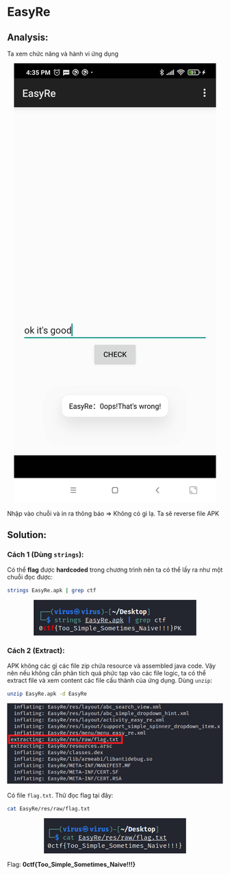 # EasyRe

## Analysis:

Ta xem chức năng và hành vi ứng dụng

<p align="center"><img src="images/pentest1.jpg"></p>

Nhập vào chuỗi và in ra thông báo => Không có gì lạ. Ta sẽ reverse file APK

## Solution:

### Cách 1 (Dùng `strings`):

Có thể **flag** được **hardcoded** trong chương trình nên ta có thể lấy ra như một chuỗi đọc được:

```bash
strings EasyRe.apk | grep ctf
```

<p align="center"><img src="images/flag1.png"></p>

### Cách 2 (Extract):

APK không các gì các file zip chứa resource và assembled java code. Vậy nên nếu không cần phân tích quá phức tạp vào các file logic, ta có thể extract file và xem content các file cấu thành của ứng dụng. Dùng `unzip`:

```bash
unzip EasyRe.apk -d EasyRe
```

<p align="center"><img src="images/terminal1.png"></p>

Có file `flag.txt`. Thử đọc flag tại đây:

```bash
cat EasyRe/res/raw/flag.txt
```

<p align="center"><img src="images/flag2.png"></p>


Flag: **0ctf{Too_Simple_Sometimes_Naive!!!}**